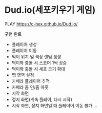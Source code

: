 # Dud.io(세포키우기 게임)

PLAY https://c-hex.github.io/Dud.io/

구현 완료
- 플레이어 생성
- 플레이어 이동
- 먹이 위치 및 색상 랜덤 생성
- 먹이와 충돌 시 스코어 1씩 상승
- 먹이와 충돌 시 세포 크기 확대
- 맵 영역 설정
- 카메라 플레이어 추적
- 카메라 줌 인/줌 아웃
- 시작 화면
- 정지 화면(계속 플레이, 다시 시작)
- 시작 화면, 정지 화면일 때 플레이어 이동 불가
...
